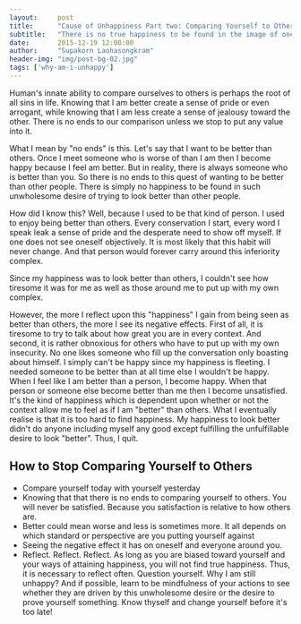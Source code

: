 ```yaml
---
layout:     post
title:      "Cause of Unhappiness Part two: Comparing Yourself to Others"
subtitle:   "There is no true happiness to be found in the image of oneself."
date:       2015-12-19 12:00:00
author:     "Supakorn Laohasongkram"
header-img: "img/post-bg-02.jpg"
tags: ['why-am-i-unhappy']
---
```


<p>Human's innate ability to compare ourselves to others is perhaps the root of all sins in life. Knowing that I am better create a sense of pride or even arrogant, while knowing that I am less create a sense of jealousy toward the other. There is no ends to our comparison unless we stop to put any value into it.</p>

<p>What I mean by "no ends" is this. Let's say that I want to be better than others. Once I meet someone who is worse of than I am then I become happy because I feel am better. But in reality, there is always someone who is better than you. So there is no ends to this quest of wanting to be better than other people. There is simply no happiness to be found in such unwholesome desire of trying to look better than other people.</p>

<p>How did I know this? Well, because I used to be that kind of person. I used to enjoy being better than others. Every conservation I start, every word I speak leak a sense of pride and the desperate need to show off myself. If one does not see oneself objectively. It is most likely that this habit will never change. And that person would forever carry around this inferiority complex.</p>

<p>Since my happiness was to look better than others, I couldn't see how tiresome it was for me as well as those around me to put up with my own complex.</p>

<p>However, the more I reflect upon this "happiness" I gain from being seen as better than others, the more I see its negative effects. First of all, it is tiresome to try to talk about how great you are in every context. And second, it is rather obnoxious for others who have to put up with my own insecurity. No one likes someone who fill up the conversation only boasting about himself. I simply can't be happy since my happiness is fleeting. I needed someone to be better than at all time else I wouldn't be happy. When I feel like I am better than a person, I become happy. When that person or someone else become better than me then I become unsatisfied. It's the kind of happiness which is dependent upon whether or not the context allow me to feel as if I am "better" than others. What I eventually realise is that it is too hard to find happiness. My happiness to look better didn't do anyone including myself any good except fulfilling the unfulfillable desire to look "better". Thus, I quit.</p>

<h2 class="section-heading">How to Stop Comparing Yourself to Others</h2>

<ul>
	<li>Compare yourself today with yourself yesterday</li>
	<li>Knowing that that there is no ends to comparing yourself to others. You will never be satisfied. Because you satisfaction is relative to how others are.</li>
	<li>Better could mean worse and less is sometimes more. It all depends on which standard or perspective are you putting yourself against</li>
	<li>Seeing the negative effect it has on oneself and everyone around you.</li>
	<li>Reflect. Reflect. Reflect. As long as you are biased toward yourself and your ways of attaining happiness, you will not find true happiness. Thus, it is necessary to reflect often. Question yourself. Why I am still unhappy? And if possible, learn to be mindfulness of your actions to see whether they are driven by this unwholesome desire or the desire to prove yourself something. Know thyself and change yourself before it's too late!</li>
</ul>
